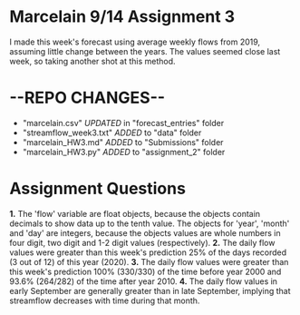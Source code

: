 # Marcelain 9/14 Assignment 3

I made this week's forecast using average weekly flows from 2019, assuming little change between the years.  The values seemed close last week, so taking another shot at this method.

# --REPO CHANGES--
- "marcelain.csv" _UPDATED_ in "forecast_entries" folder
- "streamflow_week3.txt" _ADDED_ to "data" folder
- "marcelain_HW3.md" _ADDED_ to "Submissions" folder
- "marcelain_HW3.py" _ADDED_ to "assignment_2" folder

# Assignment Questions

__1.__ The 'flow' variable are float objects, because the objects contain decimals to show data up to the tenth value.  The objects for 'year', 'month' and 'day' are integers, because the objects values are whole numbers in four digit, two digit and 1-2 digit values (respectively). 
__2.__ The daily flow values were greater than this week's prediction 25% of the days recorded (3 out of 12) of this year (2020).
__3.__ The daily flow values were greater than this week's prediction 100% (330/330) of the time before year 2000 and 93.6% (264/282) of the time after year 2010.
__4.__ The daily flow values in early September are generally greater than in late September, implying that streamflow decreases with time during that month. 